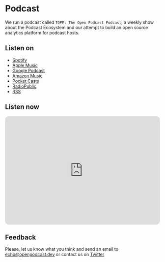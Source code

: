 # Podcast

We run a podcast called `TOPP: The Open Podcast Podcast`,
a weekly show about the Podcast Ecosystem and
our attempt to build an open source analytics platform for podcast hosts.

## Listen on

- [Spotify](https://open.spotify.com/show/0WgG3O6LTgbGN5SQmVrNRG)
- [Apple Music](https://podcasts.apple.com/us/podcast/topp-the-open-podcast-podcast/id1642486726)
- [Google Podcast](https://podcasts.google.com/feed/aHR0cHM6Ly9yZWRjaXJjbGUubXJlLndvcmtlcnMuZGV2Lw)
- [Amazon Music](https://music.amazon.de/podcasts/d452901c-bec4-406f-8ec1-558defe6a624/topp---the-open-podcast-podcast)
- [Pocket Casts](https://pca.st/podcast/05751f90-0aad-013b-e603-0acc26574db2)
- [RadioPublic](https://radiopublic.com/topp-the-open-podcast-podcast-8X5yd5)
- [RSS](https://redcircle.mre.workers.dev)

## Listen now

<iframe style="border-radius:12px" src="https://redcircle.com/embedded-show-webplayer/0ecfdfd7-fda1-4c3d-9515-476727f9df5e" width="100%" height="352" frameBorder="0" allowfullscreen="" allow="autoplay; clipboard-write; encrypted-media; fullscreen; picture-in-picture" loading="lazy"></iframe>

## Feedback

Please, let us know what you think and send an email to [echo@openpodcast.dev](mailto:echo@openpodcast.dev) or contact us on [Twitter](https://twitter.com/OpenPodcastDev)
